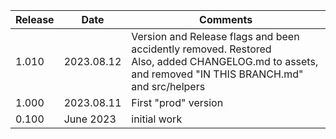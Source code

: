| Release  | Date       | Comments                                                                                                                                                |
|----------|------------|---------------------------------------------------------------------------------------------------------------------------------------------------------|
| 1.010    | 2023.08.12 | Version and Release flags and been accidently removed. Restored<br/>Also, added CHANGELOG.md to assets, and removed "IN THIS BRANCH.md" and src/helpers |
| 1.000    | 2023.08.11 | First "prod" version                                                                                                                                    |
| 0.100    | June 2023  | initial work                                                                                                                                            |


